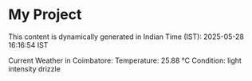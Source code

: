 # My Project

This content is dynamically generated in Indian Time (IST): 2025-05-28 16:16:54 IST


Current Weather in Coimbatore:
Temperature: 25.88 °C
Condition: light intensity drizzle
